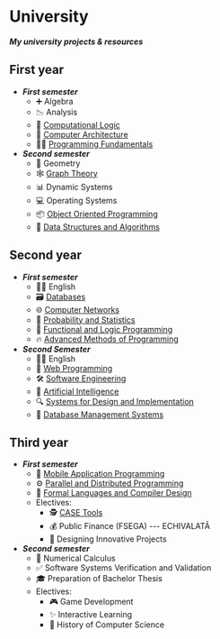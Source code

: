 # University

***My university projects & resources***

## First year
* ***First semester***
  * ➕ Algebra
  * 📉 Analysis
  * 🤔 [Computational Logic](https://github.com/andrea-muresan/UBB-Informatica/tree/main/Anul_1/Semestrul_1/Logica%20computationala)
  * 🔧 [Computer Architecture](https://github.com/andrea-muresan/UBB-Informatica/tree/main/Anul_1/Semestrul_1/Arhitectura%20sistemelor%20de%20calcul)
  * 👨‍💻 [Programming Fundamentals](https://github.com/andrea-muresan/UBB-Informatica/tree/main/Anul_1/Semestrul_1/Fundamentele%20programarii)
* ***Second semester***
  * 📏 Geometry
  * 🕸️ [Graph Theory](https://github.com/andrea-muresan/UBB-Informatica/tree/main/Anul_1/Semestrul_2/Algoritmica%20Grafurilor)
  * 📊 Dynamic Systems
  * 💻 Operating Systems
  * 📦 [Object Oriented Programming](https://github.com/andrea-muresan/UBB-Informatica/tree/main/Anul_1/Semestrul_2/Programare%20Orientata%20Obiect)
  * 🔗 [Data Structures and Algorithms](https://github.com/andrea-muresan/UBB-Informatica/tree/main/Anul_1/Semestrul_2/Structuri%20de%20Date%20si%20Algoritmica)

## Second year
* ***First semester***
  * 💂‍♂️ English
  * 🗃️ [Databases](https://github.com/andrea-muresan/UBB-Informatica/tree/main/Anul_2/Semestrul_1/Baze%20de%20date)
  * 🌐 [Computer Networks](https://github.com/andrea-muresan/UBB-Informatica/tree/main/Anul_2/Semestrul_1/Retele%20de%20calculatoare)
  * 🎲 [Probability and Statistics](https://github.com/andrea-muresan/UBB-Informatica/tree/main/Anul_2/Semestrul_1/Probabilitati%20si%20Statistica)
  * 🧠 [Functional and Logic Programming](https://github.com/andrea-muresan/UBB-Informatica/tree/main/Anul_2/Semestrul_1/Programare%20logica%20si%20functionala)
  * 🔥 [Advanced Methods of Programming](https://github.com/andrea-muresan/UBB-Informatica/tree/main/Anul_2/Semestrul_1/Metode%20avansate%20de%20programare)
* ***Second Semester***
  * 💂‍♂️ English
  * 🧩 [Web Programming](https://github.com/andrea-muresan/UBB-Informatica/tree/main/Anul_2/Semestrul_2/Programare%20Web)
  * 🛠️ [Software Engineering](https://github.com/andrea-muresan/UBB-Informatica/tree/main/Anul_2/Semestrul_2/Ingineria%20Sistemelor%20Soft)
  * 🤖 [Artificial Intelligence](https://github.com/andrea-muresan/UBB-Informatica/tree/main/Anul_2/Semestrul_2/Inteligenta%20arificiala)
  * 🔍 [Systems for Design and Implementation](https://github.com/andrea-muresan/UBB-Informatica/tree/main/Anul_2/Semestrul_2/Medii%20de%20proiectare%20si%20programare)
  * 💾 [Database Management Systems](https://github.com/andrea-muresan/UBB-Informatica/tree/main/Anul_2/Semestrul_2/Sisteme%20de%20gestiune%20a%20bazelor%20de%20date)

## Third year
* ***First semester***
  * 📲 [Mobile Application Programming](https://github.com/andrea-muresan/UBB-Informatica/tree/main/Anul_3/Semestrul_1/Programarea%20dispozitivelor%20mobile)
  * ⚙️ [Parallel and Distributed Programming](https://github.com/andrea-muresan/UBB-Informatica/tree/main/Anul_3/Semestrul_1/Programare%20paralela%20si%20distributiva)
  * 📝 [Formal Languages and Compiler Design](https://github.com/andrea-muresan/UBB-Informatica/tree/main/Anul_3/Semestrul_1/Limbaje%20formale%20si%20tehnici%20de%20compilare)
  * Electives:
      * 🕵️ [CASE Tools](https://github.com/andrea-muresan/UBB-Informatica/tree/main/Anul_3/Semestrul_1/Instrumente%20CASE)
      * 💰 Public Finance (FSEGA) --- ECHIVALATĂ
      * 🚀 Designing Innovative Projects
* ***Second semester***
  * 🧮 Numerical Calculus
  * ✅ Software Systems Verification and Validation
  * 🎓 Preparation of Bachelor Thesis
  * Electives:
      * 🎮 Game Development
      * ✨ Interactive Learning
      * 📜 History of Computer Science
